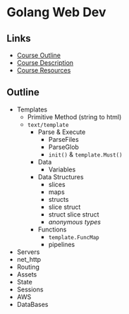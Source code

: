# Golang Web Dev

## Links
- [Course Outline](https://docs.google.com/document/d/1QKWp1VYd26uiQZWIR05pahSa0HnbD1qqj9dtIQiVVjU/edit)
- [Course Description](https://docs.google.com/document/d/1e7r0H_3VmJw9wf3dRMWfp8_7CsLvDUpsLQ5_WacZjvw/edit)
- [Course Resources](https://docs.google.com/document/d/1jfU8-3qxrWWP9KVxrNPA77KDzRStE6bakqKUzFDJArQ/edit)

## Outline

- Templates
  - Primitive Method (string to html)
  - `text/template`
    - Parse & Execute
      - ParseFiles
      - ParseGlob
      - `init()` & `template.Must()`
    - Data 
      - Variables
    - Data Structures
      - slices
      - maps
      - structs
      - slice struct
      - struct slice struct
      - *anonymous types*
    - Functions
      - `template.FuncMap`
      - pipelines
- Servers
- net_http
- Routing
- Assets
- State
- Sessions
- AWS
- DataBases
